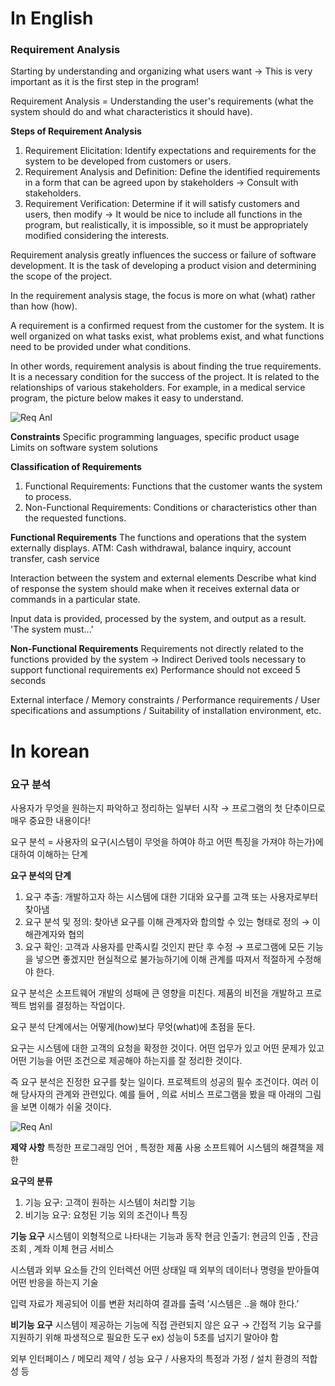 # In English

### Requirement Analysis

Starting by understanding and organizing what users want → This is very important as it is the first step in the program!

Requirement Analysis = Understanding the user's requirements (what the system should do and what characteristics it should have).

**Steps of Requirement Analysis**

1. Requirement Elicitation: Identify expectations and requirements for the system to be developed from customers or users.
2. Requirement Analysis and Definition: Define the identified requirements in a form that can be agreed upon by stakeholders → Consult with stakeholders.
3. Requirement Verification: Determine if it will satisfy customers and users, then modify → It would be nice to include all functions in the program, but realistically, it is impossible, so it must be appropriately modified considering the interests.

Requirement analysis greatly influences the success or failure of software development. It is the task of developing a product vision and determining the scope of the project.

In the requirement analysis stage, the focus is more on what (what) rather than how (how).

A requirement is a confirmed request from the customer for the system. It is well organized on what tasks exist, what problems exist, and what functions need to be provided under what conditions.

In other words, requirement analysis is about finding the true requirements. It is a necessary condition for the success of the project. It is related to the relationships of various stakeholders. For example, in a medical service program, the picture below makes it easy to understand.

![Req Anl](https://i.imgur.com/hdYry82.png)

**Constraints**
Specific programming languages, specific product usage
Limits on software system solutions

**Classification of Requirements**
1. Functional Requirements: Functions that the customer wants the system to process.
2. Non-Functional Requirements: Conditions or characteristics other than the requested functions.

**Functional Requirements**
The functions and operations that the system externally displays.
ATM: Cash withdrawal, balance inquiry, account transfer, cash service

Interaction between the system and external elements
Describe what kind of response the system should make when it receives external data or commands in a particular state.

Input data is provided, processed by the system, and output as a result.
'The system must...'

**Non-Functional Requirements**
Requirements not directly related to the functions provided by the system → Indirect
Derived tools necessary to support functional requirements
ex) Performance should not exceed 5 seconds

External interface / Memory constraints / Performance requirements / User specifications and assumptions / Suitability of installation environment, etc.




# In korean

### 요구 분석

사용자가 무엇을 원하는지 파악하고 정리하는 일부터 시작 → 프로그램의 첫 단추이므로 매우 중요한 내용이다!

요구 분석 = 사용자의 요구(시스템이 무엇을 하여야 하고 어떤 특징을 가져야 하는가)에 대하여 이해하는 단계

**요구 분석의 단계**

1. 요구 추출: 개발하고자 하는 시스템에 대한 기대와 요구를 고객 또는 사용자로부터 찾아냄
2. 요구 분석 및 정의: 찾아낸 요구를 이해 관계자와 합의할 수 있는 형태로 정의 → 이해관계자와 협의
3. 요구 확인: 고객과 사용자를 만족시킬 것인지 판단 후 수정 → 프로그램에 모든 기능을 넣으면 좋겠지만 현실적으로 불가능하기에 이해 관계를 따져서 적절하게 수정해야 한다.

요구 분석은 소프트웨어 개발의 성패에 큰 영향을 미친다. 제품의 비전을 개발하고 프로젝트 범위를 결정하는 작업이다.

요구 분석 단계에서는 어떻게(how)보다 무엇(what)에 초점을 둔다.

요구는 시스템에 대한 고객의 요청을 확정한 것이다. 어떤 업무가 있고 어떤 문제가 있고 어떤 기능을 어떤 조건으로 제공해야 하는지를 잘 정리한 것이다.

즉 요구 분석은 진정한 요구를 찾는 일이다. 프로젝트의 성공의 필수 조건이다. 여러 이해 당사자의 관계와 관련있다. 예를 들어 , 의료 서비스 프로그램을 봤을 때 아래의 그림을 보면 이해가 쉬울 것이다.

![Req Anl](https://i.imgur.com/hdYry82.png)

**제약 사항**
특정한 프로그래밍 언어 , 특정한 제품 사용
소프트웨어 시스템의 해결책을 제한

**요구의 분류**
1. 기능 요구: 고객이 원하는 시스템이 처리할 기능
2. 비기능 요구: 요청된 기능 외의 조건이나 특징

**기능 요구**
시스템이 외형적으로 나타내는 기능과 동작
현금 인출기: 현금의 인출 , 잔금 조회 , 계좌 이체 현금 서비스

시스템과 외부 요소들 간의 인터렉션
어떤 상태일 때 외부의 데이터나 명령을 받아들여 어떤 반응을 하는지 기술

입력 자료가 제공되어 이를 변환 처리하여 결과를 출력
’시스템은 ..을 해야 한다.’

**비기능 요구**
시스템이 제공하는 기능에 직접 관련되지 않은 요구 → 간접적
기능 요구를 지원하기 위해 파생적으로 필요한 도구
ex) 성능이 5초를 넘지기 말아야 함

외부 인터페이스 / 메모리 제약 / 성능 요구 / 사용자의 특정과 가정 / 설치 환경의 적합성 등
